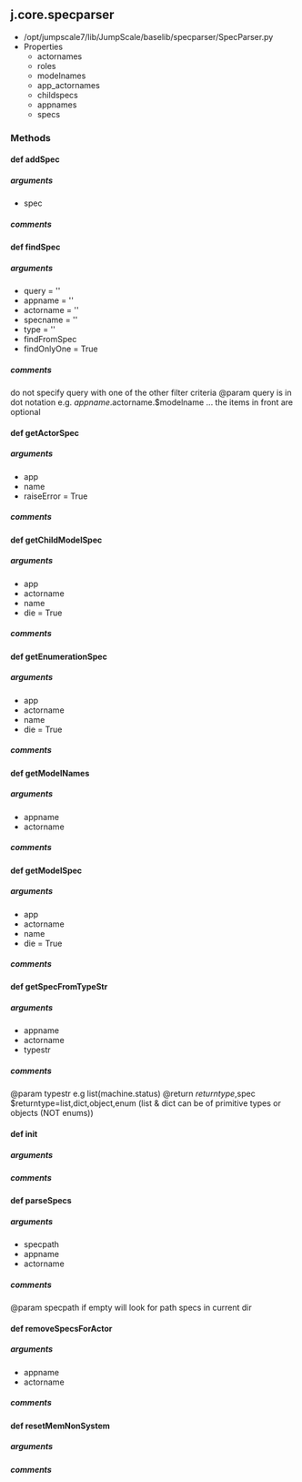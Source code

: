 ## j.core.specparser

- /opt/jumpscale7/lib/JumpScale/baselib/specparser/SpecParser.py
- Properties
    - actornames
    - roles
    - modelnames
    - app_actornames
    - childspecs
    - appnames
    - specs

### Methods

#### def addSpec 
##### arguments

- spec

##### comments

#### def findSpec 
##### arguments

- query = ''
- appname = ''
- actorname = ''
- specname = ''
- type = ''
- findFromSpec
- findOnlyOne = True

##### comments

do not specify query with one of the other filter criteria
@param query is in dot notation e.g. $appname.$actorname.$modelname ... the items in front are optional

#### def getActorSpec 
##### arguments

- app
- name
- raiseError = True

##### comments

#### def getChildModelSpec 
##### arguments

- app
- actorname
- name
- die = True

##### comments

#### def getEnumerationSpec 
##### arguments

- app
- actorname
- name
- die = True

##### comments

#### def getModelNames 
##### arguments

- appname
- actorname

##### comments

#### def getModelSpec 
##### arguments

- app
- actorname
- name
- die = True

##### comments

#### def getSpecFromTypeStr 
##### arguments

- appname
- actorname
- typestr

##### comments

@param typestr e.g list(machine.status)
@return $returntype,$spec  $returntype=list,dict,object,enum (list & dict can be of primitive types or objects (NOT enums))

#### def init 
##### arguments

##### comments

#### def parseSpecs 
##### arguments

- specpath
- appname
- actorname

##### comments

@param specpath if empty will look for path specs in current dir

#### def removeSpecsForActor 
##### arguments

- appname
- actorname

##### comments

#### def resetMemNonSystem 
##### arguments

##### comments


